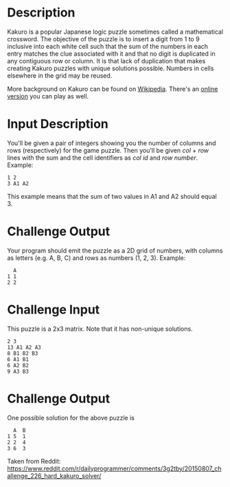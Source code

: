 # Description

Kakuro is a popular Japanese logic puzzle sometimes called a mathematical crossword. The objective of the puzzle is to insert a digit from 1 to 9 inclusive into each white cell such that the sum of the numbers in each entry matches the clue associated with it and that no digit is duplicated in any contiguous row or column. It is that lack of duplication that makes creating Kakuro puzzles with unique solutions possible. Numbers in cells elsewhere in the grid may be reused.

More background on Kakuro can be found on [Wikipedia](https://en.wikipedia.org/wiki/Kakuro). There's an [online version](http://www.kakuroconquest.com/) you can play as well. 

# Input Description

You'll be given a pair of integers showing you the number of columns and rows (respectively) for the game puzzle. Then you'll be given *col* + *row* lines with the sum and the cell identifiers as *col id* and *row number*. Example:

    1 2
    3 A1 A2

This example means that the sum of two values in A1 and A2 should equal 3. 

# Challenge Output

Your program should emit the puzzle as a 2D grid of numbers, with columns as letters (e.g. A, B, C) and rows as numbers (1, 2, 3). Example:

      A
    1 1
    2 2

# Challenge Input

This puzzle is a 2x3 matrix. Note that it has non-unique solutions.

    2 3 
    13 A1 A2 A3
    8 B1 B2 B3
    6 A1 B1
    6 A2 B2
    9 A3 B3

# Challenge Output

One possible solution for the above puzzle is

      A  B 
    1 5  1
    2 2  4
    3 6  3


Taken from Reddit: https://www.reddit.com/r/dailyprogrammer/comments/3g2tby/20150807_challenge_226_hard_kakuro_solver/